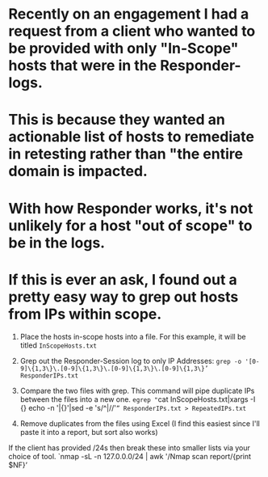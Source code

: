 # Recently on an engagement I had a request from a client who wanted to be provided with only "In-Scope" hosts that were in the Responder-logs. 
# This is because they wanted an actionable list of hosts to remediate in retesting rather than "the entire domain is impacted.
# With how Responder works, it's not unlikely for a host "out of scope" to be in the logs. 
# If this is ever an ask, I found out a pretty easy way to grep out hosts from IPs within scope. 

1. Place the hosts in-scope hosts into a file. For this example, it will be titled `InScopeHosts.txt`

2. Grep out the Responder-Session log to only IP Addresses:
`grep -o '[0-9]\{1,3\}\.[0-9]\{1,3\}\.[0-9]\{1,3\}\.[0-9]\{1,3\}’ ResponderIPs.txt`

3. Compare the two files with grep. This command will pipe duplicate IPs between the files into a new one.
`egrep "`cat InScopeHosts.txt|xargs -I {} echo -n '|{}'|sed -e 's/^|//'`” ResponderIPs.txt > RepeatedIPs.txt`

4. Remove duplicates from the files using Excel (I find this easiest since I'll paste it into a report, but sort also works)

If the client has provided /24s then break these into smaller lists via your choice of tool. 
`nmap -sL -n 127.0.0.0/24 | awk '/Nmap scan report/{print $NF}’
